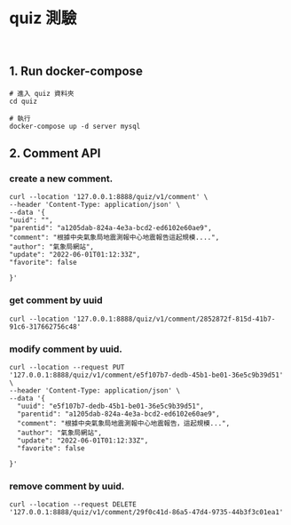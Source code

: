 
# quiz 測驗

<img src="https://img.shields.io/badge/golang-1.19.3-blue" alt=""/>
<img src="https://img.shields.io/badge/gin-1.9.0-lightBlue" alt=""/>
<img src="https://img.shields.io/badge/gorm-1.24.6-red" alt=""/>

## 1. Run docker-compose

```
# 進入 quiz 資料夾
cd quiz

# 執行
docker-compose up -d server mysql
```

## 2. Comment API
### create a new comment.
```
curl --location '127.0.0.1:8888/quiz/v1/comment' \
--header 'Content-Type: application/json' \
--data '{
"uuid": "",
"parentid": "a1205dab-824a-4e3a-bcd2-ed6102e60ae9",
"comment": "根據中央氣象局地震測報中心地震報告這起規模....",
"author": "氣象局網站",
"update": "2022-06-01T01:12:33Z",
"favorite": false

}'
```

### get comment by uuid
```
curl --location '127.0.0.1:8888/quiz/v1/comment/2852872f-815d-41b7-91c6-317662756c48'
```

### modify comment by uuid.
```
curl --location --request PUT '127.0.0.1:8888/quiz/v1/comment/e5f107b7-dedb-45b1-be01-36e5c9b39d51' \
--header 'Content-Type: application/json' \
--data '{
  "uuid": "e5f107b7-dedb-45b1-be01-36e5c9b39d51",
  "parentid": "a1205dab-824a-4e3a-bcd2-ed6102e60ae9",
  "comment": "根據中央氣象局地震測報中心地震報告，這起規模...",
  "author": "氣象局網站",
  "update": "2022-06-01T01:12:33Z",
  "favorite": false
  
}'
```

### remove comment by uuid.
```
curl --location --request DELETE '127.0.0.1:8888/quiz/v1/comment/29f0c41d-86a5-47d4-9735-44b3f3c01ea1'
```
